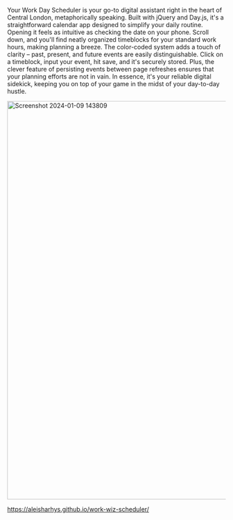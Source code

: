 Your Work Day Scheduler is your go-to digital assistant right in the heart of Central London, metaphorically speaking. Built with jQuery and Day.js, it's a straightforward calendar app designed to simplify your daily routine. Opening it feels as intuitive as checking the date on your phone. Scroll down, and you'll find neatly organized timeblocks for your standard work hours, making planning a breeze. The color-coded system adds a touch of clarity – past, present, and future events are easily distinguishable. Click on a timeblock, input your event, hit save, and it's securely stored. Plus, the clever feature of persisting events between page refreshes ensures that your planning efforts are not in vain. In essence, it's your reliable digital sidekick, keeping you on top of your game in the midst of your day-to-day hustle.

<img width="917" alt="Screenshot 2024-01-09 143809" src="https://github.com/aleisharhys/work-wiz-scheduler/assets/147520136/cb24d7ba-66dd-4b50-8891-43642b2b6a02">

https://aleisharhys.github.io/work-wiz-scheduler/
